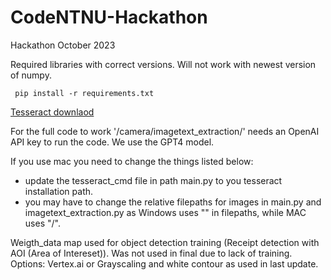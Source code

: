 # CodeNTNU-Hackathon
Hackathon October 2023

Required libraries with correct versions. Will not work with newest version of numpy. 
```
 pip install -r requirements.txt 
```
<a href="https://tesseract-ocr.github.io/tessdoc/Installation.html" target="_blank">Tesseract downlaod</a>

For the full code to work '/camera/imagetext_extraction/' needs an OpenAI API key to run the code. We use the GPT4 model.

If you use mac you need to change the things listed below:
- update the tesseract_cmd file in path main.py to you tesseract installation path.
- you may have to change the relative filepaths for images in main.py and imagetext_extraction.py as Windows uses "\" in filepaths, while MAC uses "/".

Weigth_data map used for object detection training (Receipt detection with AOI (Area of Intereset)). Was not used in final due to lack of training. Options: Vertex.ai or Grayscaling and white contour as used in last update. 
